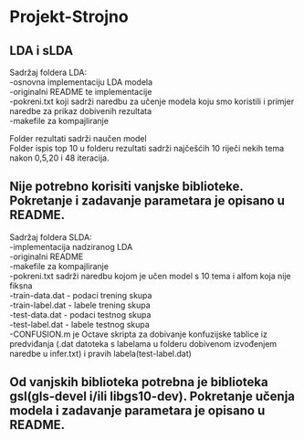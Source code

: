 Projekt-Strojno
================================================================================
LDA i sLDA
--------------------------------------------------------------------------------
Sadržaj foldera LDA:<br>
-osnovna implementaciju LDA modela<br>
-originalni README te implementacije<br>
-pokreni.txt koji sadrži naredbu za učenje modela koju smo koristili i primjer
naredbe za prikaz dobivenih rezultata<br>
-makefile za kompajliranje<br>

Folder rezultati sadrži naučen model <br>
Folder ispis top 10 u folderu rezultati sadrži najčešćih 10 riječi nekih tema
nakon 0,5,20 i 48 iteracija.

Nije potrebno korisiti vanjske biblioteke. Pokretanje i zadavanje parametara
je opisano u README. 
--------------------------------------------------------------------------------
Sadržaj foldera SLDA:<br>
-implementacija nadziranog LDA<br>
-originalni README<br>
-makefile za kompajliranje<br>
-pokreni.txt sadrži naredbu kojom je učen model s 10 tema i alfom koja nije 
fiksna<br>
-train-data.dat - podaci trening skupa<br>
-train-label.dat - labele trening skupa<br>
-test-data.dat - podaci testnog skupa<br>
-test-label.dat - labele testnog skupa<br>
-CONFUSION.m je Octave skripta za dobivanje konfuzijske tablice iz predviđanja
(.dat datoteka s labelama u folderu dobivenom izvođenjem naredbe u infer.txt)
i pravih labela(test-label.dat)

Od vanjskih biblioteka potrebna je biblioteka gsl(gls-devel i/ili libgs10-dev). 
Pokretanje učenja modela i zadavanje parametara je opisano u README. 
--------------------------------------------------------------------------------










